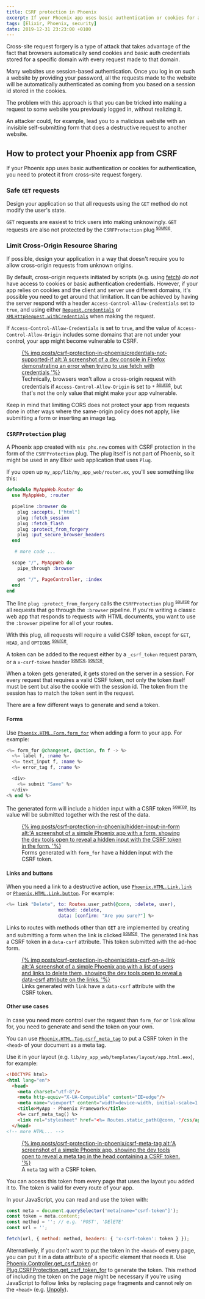 ```yaml
---
title: CSRF protection in Phoenix
excerpt: If your Phoenix app uses basic authentication or cookies for authentication, you need to protect it from cross-site request forgery.
tags: [Elixir, Phoenix, security]
date: 2019-12-31 23:23:00 +0100
---
```


Cross-site request forgery is a type of attack that takes advantage of the fact that browsers automatically send cookies and basic auth credentials stored for a specific domain with every request made to that domain.

Many websites use session-based authentication. Once you log in on such a website by providing your password, all the requests made to the website will be automatically authenticated as coming from you based on a session id stored in the cookies.

The problem with this approach is that you can be tricked into making a request to some website you previously logged in, without realizing it.

An attacker could, for example, lead you to a malicious website with an invisible self-submitting form that does a destructive request to another website.

## How to protect your Phoenix app from CSRF

If your Phoenix app uses basic authentication or cookies for authentication, you need to protect it from cross-site request forgery.

### Safe `GET` requests

Design your application so that all requests using the `GET` method do not modify the user's state. 

`GET` requests are easiest to trick users into making unknowingly. `GET` requests are also not protected by the `CSRFProtection` plug <sup>[source](https://github.com/elixir-plug/plug/blob/00c54991e53060d04bb518f91ccea8afd22a3e86/lib/plug/csrf_protection.ex#L14-L15)</sup>.

### Limit Cross-Origin Resource Sharing

If possible, design your application in a way that doesn't require you to allow cross-origin requests from unknown origins. 

By default, cross-origin requests initiated by scripts (e.g. using [fetch](https://developer.mozilla.org/en-US/docs/Web/API/Fetch_API)) *do not* have access to cookies or basic authentication credentials. However, if your app relies on cookies and the client and server use different domains, it's possible you need to get around that limitation. It can be achieved by having the server respond with a header `Access-Control-Allow-Credentials` set to `true`, and using either [`Request.credentials`](https://developer.mozilla.org/en-US/docs/Web/API/Request/credentials) or [`XMLHttpRequest.withCredentials`](https://developer.mozilla.org/en-US/docs/Web/API/XMLHttpRequest/withCredentials) when making the request.

If `Access-Control-Allow-Credentials` is set to `true`, and the value of `Access-Control-Allow-Origin` includes some domains that are not under your control, your app might become vulnerable to CSRF.

<figure>
<a href='{% asset_path posts/csrf-protection-in-phoenix/credentials-not-supported-if %}'>
{% img posts/csrf-protection-in-phoenix/credentials-not-supported-if alt:'A screenshot of a dev console in Firefox demonstrating an error when trying to use fetch with credentials '%}
</a>
<figcaption>Technically, browsers won't allow a cross-origin request with credentials if <code>Access-Control-Allow-Origin</code> is set to <code>*</code> <sup><a href="https://fetch.spec.whatwg.org/#cors-protocol-and-credentials">source</a></sup>, but that's not the only value that might make your app vulnerable.
</figcaption>
</figure>

Keep in mind that limiting CORS does not protect your app from requests done in other ways where the same-origin policy does not apply, like submitting a form or inserting an image tag.

### `CSRFProtection` plug

A Phoenix app created with `mix phx.new` comes with CSRF protection in the form of the `CSRFProtection` plug. The plug itself is not part of Phoenix, so it might be used in any Elixir web application that uses `Plug`.

If you open up `my_app/lib/my_app_web/router.ex`, you'll see something like this:
```elixir
defmodule MyAppWeb.Router do
  use MyAppWeb, :router

  pipeline :browser do
    plug :accepts, ["html"]
    plug :fetch_session
    plug :fetch_flash
    plug :protect_from_forgery
    plug :put_secure_browser_headers
  end

   # more code ...

  scope "/", MyAppWeb do
    pipe_through :browser

    get "/", PageController, :index
  end
end
```

The line `plug :protect_from_forgery` calls the `CSRFProtection` plug <sup>[source](https://github.com/phoenixframework/phoenix/blob/7dbb51037c809ca5daf3d4606187ed4b285382e8/lib/phoenix/controller.ex#L1020-L1031)</sup> for all requests that go through the `:browser` pipeline. If you're writing a classic web app that responds to requests with HTML documents, you want to use the `:browser` pipeline for all of your routes. 

With this plug, all requests will require a valid CSRF token, except for `GET`, `HEAD`, and `OPTIONS` <sup>[source](https://github.com/elixir-plug/plug/blob/00c54991e53060d04bb518f91ccea8afd22a3e86/lib/plug/csrf_protection.ex#L108)</sup>.

A token can be added to the request either by a `_csrf_token` request param, or a `x-csrf-token` header <sup>[source](https://github.com/elixir-plug/plug/blob/00c54991e53060d04bb518f91ccea8afd22a3e86/lib/plug/csrf_protection.ex#L11-L12), [source](https://github.com/elixir-plug/plug/blob/00c54991e53060d04bb518f91ccea8afd22a3e86/lib/plug/csrf_protection.ex#L318-L319)</sup>.

When a token gets generated, it gets stored on the server in a session. For every request that requires a valid CSRF token, not only the token itself must be sent but also the cookie with the session id. The token from the session has to match the token sent in the request.

There are a few different ways to generate and send a token.

#### Forms

Use [`Phoenix.HTML.Form.form_for`](https://hexdocs.pm/phoenix_html/Phoenix.HTML.Form.html#form_for/2) when adding a form to your app. For example:

```elixir
<%= form_for @changeset, @action, fn f -> %>
  <%= label f, :name %>
  <%= text_input f, :name %>
  <%= error_tag f, :name %>

  <div>
    <%= submit "Save" %>
  </div>
<% end %>
```

The generated form will include a hidden input with a CSRF token <sup>[source](https://github.com/phoenixframework/phoenix_html/blob/d41e2f530560af0dbbbc0a2997cbc43b17e7d0c9/lib/phoenix_html/tag.ex#L196-L208)</sup>. Its value will be submitted together with the rest of the data.

<figure>
<a href='{% asset_path posts/csrf-protection-in-phoenix/hidden-input-in-form %}'>
{% img posts/csrf-protection-in-phoenix/hidden-input-in-form alt:'A screenshot of a simple Phoenix app with a form, showing the dev tools open to reveal a hidden input with the CSRF token in the form. '%}
</a>
<figcaption>Forms generated with <code>form_for</code> have a hidden input with the CSRF token.</figcaption>
</figure>

#### Links and buttons

When you need a link to a destructive action, use [`Phoenix.HTML.Link.link`](https://hexdocs.pm/phoenix_html/Phoenix.HTML.Link.html#link/2) or [`Phoenix.HTML.Link.button`](https://hexdocs.pm/phoenix_html/Phoenix.HTML.Link.html#button/2). For example:

```elixir
<%= link "Delete", to: Routes.user_path(@conn, :delete, user),
                   method: :delete,
                   data: [confirm: "Are you sure?"] %>
```

Links to routes with methods other than `GET` are implemented by creating and submitting a form when the link is clicked <sup>[source](https://github.com/phoenixframework/phoenix_html/blob/d41e2f530560af0dbbbc0a2997cbc43b17e7d0c9/priv/static/phoenix_html.js#L30-L43)</sup>. The generated link has a CSRF token in a `data-csrf` attribute. This token submitted with the ad-hoc form. 

<figure>
<a href='{% asset_path posts/csrf-protection-in-phoenix/data-csrf-on-a-link %}'>
{% img posts/csrf-protection-in-phoenix/data-csrf-on-a-link alt:'A screenshot of a simple Phoenix app with a list of users and links to delete them, showing the dev tools open to reveal a data-csrf attribute on the links. '%}
</a>
<figcaption>Links generated with <code>link</code> have a <code>data-csrf</code> attribute with the CSRF token.</figcaption>
</figure>


#### Other use cases

In case you need more control over the request than `form_for` or `link` allow for, you need to generate and send the token on your own.

You can use [`Phoenix.HTML.Tag.csrf_meta_tag`](https://hexdocs.pm/phoenix_html/Phoenix.HTML.Tag.html#csrf_meta_tag/0) to put a CSRF token in the `<head>` of your document as a meta tag.

Use it in your layout (e.g. `lib/my_app_web/templates/layout/app.html.eex`), for example:

```html
<!DOCTYPE html>
<html lang="en">
  <head>
    <meta charset="utf-8"/>
    <meta http-equiv="X-UA-Compatible" content="IE=edge"/>
    <meta name="viewport" content="width=device-width, initial-scale=1.0"/>
    <title>MyApp · Phoenix Framework</title>
    <%= csrf_meta_tag() %>
    <link rel="stylesheet" href="<%= Routes.static_path(@conn, "/css/app.css") %>"/>
  </head>
<!-- more HTML... -->
```

<figure>
<a href='{% asset_path posts/csrf-protection-in-phoenix/csrf-meta-tag %}'>
{% img posts/csrf-protection-in-phoenix/csrf-meta-tag alt:'A screenshot of a simple Phoenix app, showing the dev tools open to reveal a meta tag in the head containing a CSRF token. '%}
</a>
<figcaption>A <code>meta</code> tag with a CSRF token.</figcaption>
</figure>

You can access this token from every page that uses the layout you added it to. The token is valid for every route of your app.

In your JavaScript, you can read and use the token with:
```javascript
const meta = document.querySelector('meta[name="csrf-token"]');
const token = meta.content;
const method = ''; // e.g. 'POST', 'DElETE'
const url = '';

fetch(url, { method: method, headers: { 'x-csrf-token': token } });
```

Alternatively, if you don't want to put the token in the `<head>` of every page, you can put it in a data attribute of a specific element that needs it. Use [Phoenix.Controller.get_csrf_token](https://hexdocs.pm/phoenix/Phoenix.Controller.html#get_csrf_token/0) or [Plug.CSRFProtection.get_csrf_token_for](https://hexdocs.pm/plug/Plug.CSRFProtection.html#get_csrf_token_for/1) to generate the token. This method of including the token on the page might be necessary if you're using JavaScript to follow links by replacing page fragments and cannot rely on the `<head>` (e.g. [Unpoly](https://unpoly.com/up.link)).
